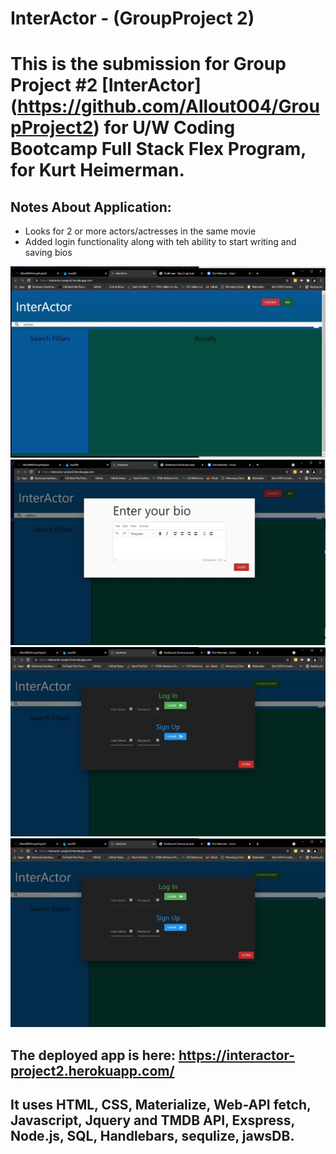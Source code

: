 # InterActor - (GroupProject 2)

# This is the submission for Group Project #2 [InterActor] (https://github.com/Allout004/GroupProject2) for U/W Coding Bootcamp Full Stack Flex Program, for Kurt Heimerman.

## Notes About Application:      
* Looks for 2 or more actors/actresses in the same movie
* Added login functionality along with teh ability to start writing and saving bios

![Screenshot of Homepage InterActor](./public/assets/pictures/Homepage.jpg)
![Screenshot of Bio-Page InterActor](./public/assets/pictures/BioPage.jpg)
![Screenshot of Login-Page InterActor](./public/assets/pictures/LoginScreen.jpg)
![Screenshot of DataBaseLayout InterActor](./public/assets/pictures/LoginScreen.jpg)

## The deployed app is here:  https://interactor-project2.herokuapp.com/

## It uses HTML, CSS, Materialize, Web-API fetch, Javascript, Jquery and TMDB API, Exspress, Node.js, SQL, Handlebars, sequlize, jawsDB.


